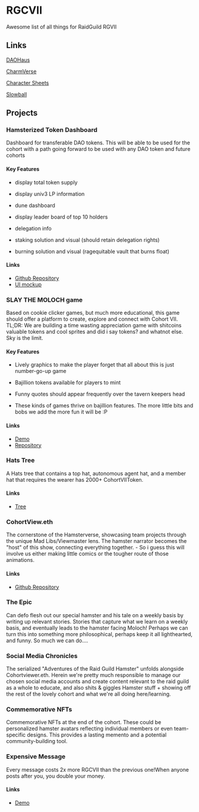 # RGCVII

Awesome list of all things for RaidGuild RGVII

## Links

[DAOHaus](https://admin.daohaus.club/#/molochv3/0x2105/0x4d5a5b4a679b10038e1677c84cb675d10d29fffd)

[CharmVerse](https://app.charmverse.io/raidguild-cohort-season-7)

[Character Sheets](https://play.raidguild.org/games/base/0xc0533928955cb4dbd7723ccf27a613f791f6d0b1)

[Slowball](https://slowball.daohaus.club/#/molochv3/0x2105/0x4d5a5b4a679b10038e1677c84cb675d10d29fffd/0x989f04491bd26146a7ba5fe9c55be760f227f511)

## Projects

### Hamsterized Token Dashboard

Dashboard for transferable DAO tokens. This will be able to be used for the cohort with a path going forward to be used with any DAO token and future cohorts

#### Key Features

- display total token supply

- display univ3 LP information

- dune dashboard

- display leader board of top 10 holders

- delegation info

- staking solution and visual (should retain delegation rights)

- burning solution and visual (ragequitable vault that burns float)

#### Links

- [Github Repository](https://github.com/RGCVII/hamsterized-token-dashboard)
- [UI mockup](https://www.figma.com/design/9aK2ppcyXmDMM5DZx30i7r/Untitled?node-id=0-1&t=K7EmHTqopZKL3LXG-1)

### SLAY THE MOLOCH game

Based on cookie clicker games, but much more educational, this game should offer a platform to create, explore and connect with Cohort VII. TL;DR: We are building a time wasting appreciation game with shitcoins valuable tokens and cool sprites and did i say tokens? and whatnot else. Sky is the limit.

#### Key Features

- Lively graphics to make the player forget that all about this is just number-go-up game

- Bajillion tokens available for players to mint

- Funny quotes should appear frequently over the tavern keepers head

- These kinds of games thrive on bajillion features. The more little bits and bobs we add the more fun it will be :P

#### Links

- [Demo](https://moloch.mic0.dev)
- [Repository](https://git.mic0.dev/mico/idle_moloch)

### Hats Tree

A Hats tree that contains a top hat, autonomous agent hat, and a member hat that requires the wearer has 2000+ CohortVIIToken.

#### Links

- [Tree](https://app.hatsprotocol.xyz/trees/8453/90)

### CohortView.eth

The cornerstone of the Hamsterverse, showcasing team projects through the unique Mad Libs/Viewmaster lens. The hamster narrator becomes the "host" of this show, connecting everything together. - So i guess this will involve us either making little comics or the tougher route of those animations.

#### Links

- [Github Repository](https://github.com/JacobHomanics/viewmaster)

### The Epic

Can defo flesh out our special hamster and his tale on a weekly basis by writing up relevant stories. Stories that capture what we learn on a weekly basis, and eventually leads to the hamster facing Moloch! Perhaps we can turn this into something more philosophical, perhaps keep it all lighthearted, and funny. So much we can do....

### Social Media Chronicles

The serialized "Adventures of the Raid Guild Hamster" unfolds alongside Cohortviewer.eth. Herein we're pretty much responsible to manage our chosen social media accounts and create content relevant to the raid guild as a whole to educate, and also shits & giggles Hamster stuff + showing off the rest of the lovely cohort and what we're all doing here/learning.

### Commemorative NFTs

Commemorative NFTs at the end of the cohort. These could be personalized hamster avatars reflecting individual members or even team-specific designs. This provides a lasting memento and a potential community-building tool.

### Expensive Message

Every message costs 2x more RGCVII than the previous one!When anyone posts after you, you double your money.

#### Links

- [Demo](https://expensivemessage.com)
